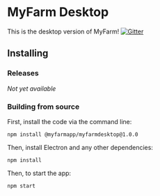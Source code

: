 # MyFarm Desktop
This is the desktop version of MyFarm!
[![Gitter](https://badges.gitter.im/MyFarmApp-crops/community.svg)](https://gitter.im/MyFarmApp-crops/community?utm_source=badge&utm_medium=badge&utm_campaign=pr-badge)
## Installing
### Releases
*Not yet available*
### Building from source
First, install the code via the command line:
```
npm install @myfarmapp/myfarmdesktop@1.0.0
```
Then, install Electron and any other dependencies:
```
npm install
```
Then, to start the app:
```
npm start
```
